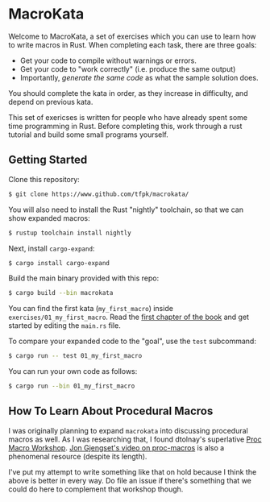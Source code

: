 # MacroKata

Welcome to MacroKata, a set of exercises which you can use to learn how to write
macros in Rust. When completing each task, there are three goals:

 - Get your code to compile without warnings or errors.
 - Get your code to "work correctly" (i.e. produce the same output)
 - Importantly, *generate the same code* as what the sample solution does.

You should complete the kata in order, as they increase in
difficulty, and depend on previous kata.

This set of exericses is written for people who have already spent some time
programming in Rust. Before completing this, work through a rust tutorial
and build some small programs yourself. 

## Getting Started

Clone this repository:

``` sh
$ git clone https://www.github.com/tfpk/macrokata/
```

You will also need to install the Rust "nightly" toolchain, so that we can show
expanded macros:

``` sh
$ rustup toolchain install nightly
```

Next, install `cargo-expand`:

``` sh
$ cargo install cargo-expand
```

Build the main binary provided with this repo:

``` sh
$ cargo build --bin macrokata
```

You can find the first kata (`my_first_macro`) inside `exercises/01_my_first_macro`.
Read the [first chapter of the book](https://tfpk.github.io/macrokata/01_README.html)
and get started by editing the `main.rs` file.

To compare your expanded code to the "goal", use the `test` subcommand:

``` sh
$ cargo run -- test 01_my_first_macro
```

You can run your own code as follows:

``` sh
$ cargo run --bin 01_my_first_macro
```

## How To Learn About Procedural Macros

I was originally planning to expand `macrokata` into discussing procedural
macros as well. As I was researching that, I found dtolnay's superlative [Proc
Macro Workshop](https://github.com/dtolnay/proc-macro-workshop).
[Jon Gjengset's video on proc-macros](https://www.youtube.com/watch?v=geovSK3wMB8)
is also a phenomenal resource (despite its length).

I've put my attempt to write something like that on hold because I think the
above is better in every way. Do file an issue if there's something that we
could do here to complement that workshop though.
